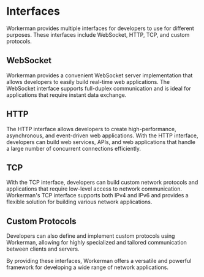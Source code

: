 # Interfaces

Workerman provides multiple interfaces for developers to use for different purposes. These interfaces include WebSocket, HTTP, TCP, and custom protocols.

## WebSocket

Workerman provides a convenient WebSocket server implementation that allows developers to easily build real-time web applications. The WebSocket interface supports full-duplex communication and is ideal for applications that require instant data exchange.

## HTTP

The HTTP interface allows developers to create high-performance, asynchronous, and event-driven web applications. With the HTTP interface, developers can build web services, APIs, and web applications that handle a large number of concurrent connections efficiently.

## TCP

With the TCP interface, developers can build custom network protocols and applications that require low-level access to network communication. Workerman's TCP interface supports both IPv4 and IPv6 and provides a flexible solution for building various network applications.

## Custom Protocols

Developers can also define and implement custom protocols using Workerman, allowing for highly specialized and tailored communication between clients and servers.

By providing these interfaces, Workerman offers a versatile and powerful framework for developing a wide range of network applications.

